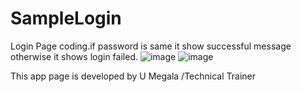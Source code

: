 # SampleLogin
Login Page coding.if password is same it show successful message otherwise it shows login failed.
![image](https://github.com/megalatt/SampleLogin/assets/135943948/221a7121-2ae6-4cd7-8bf2-3dc7653b4326)
![image](https://github.com/megalatt/SampleLogin/assets/135943948/4f8146b2-ceef-4bb5-8a52-e5d116047495)

This app page is developed by U Megala /Technical Trainer
